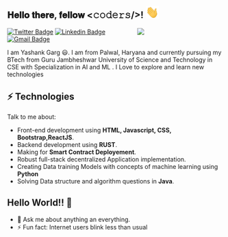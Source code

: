<h2> 𝐇𝐞𝐥𝐥𝐨 𝐭𝐡𝐞𝐫𝐞, 𝐟𝐞𝐥𝐥𝐨𝐰 <𝚌𝚘𝚍𝚎𝚛𝚜/>! <img src="https://raw.githubusercontent.com/ABSphreak/ABSphreak/master/gifs/Hi.gif" width="30px"></h2>

<img align='right' src='https://user-images.githubusercontent.com/5713670/87202985-820dcb80-c2b6-11ea-9f56-7ec461c497c3.gif' width='200"'>

[![Twitter Badge](https://img.shields.io/badge/-@YashankGarg-1ca0f1?style=flat-square&labelColor=1ca0f1&logo=twitter&logoColor=white&link=https://twitter.com/YashankGarg)](https://twitter.com/YashankGarg) [![Linkedin Badge](https://img.shields.io/badge/-yashankgarg-blue?style=flat-square&logo=Linkedin&logoColor=white&link=https://www.linkedin.com/in/yashankgarg/)](https://www.linkedin.com/in/yashankgarg/)
[![Gmail Badge](https://img.shields.io/badge/-yashankgarg04@gmail.com-c14438?style=flat-square&logo=Gmail&logoColor=white&link=mailto:mailharshkhatri@gmail.com)](mailto:yashankgarg04@gmail.com)

I am Yashank Garg 😃. I am from Palwal, Haryana and currently pursuing my BTech from Guru Jambheshwar University of Science and Technology in CSE with Specialization in AI and ML . I Love to explore and learn new technologies
## ⚡ Technologies
Talk to me about:
- Front-end development using **HTML, Javascript, CSS, Bootstrap,ReactJS**.
- Backend development using **RUST**.
- Making for **Smart Contract Deployement**.
- Robust full-stack decentralized Application implementation.
- Creating Data training Models with concepts of machine learning using **Python**
- Solving Data structure and algorithm questions in **Java**.
## Hello World!! 🤔
- 💬 Ask me about anything an everything.
- ⚡ Fun fact: Internet users blink less than usual

<!-- ![Yashank's github stats](https://github-readme-stats.vercel.app/api?username=YashankGarg04&hide=["issues"]&show_icons=true) -->

